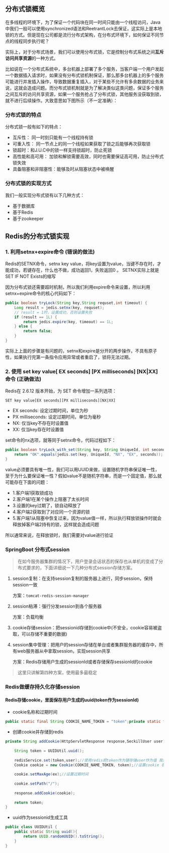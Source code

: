 ## 分布式锁概览

在多线程的环境下，为了保证一个代码块在同一时间只能由一个线程访问，Java中我们一般可以使用synchronized语法和ReetrantLock去保证，这实际上是本地锁的方式。但是现在公司都是流行分布式架构，在分布式环境下，如何保证不同节点的线程同步执行呢？

实际上，对于分布式场景，我们可以使用分布式锁，它是控制分布式系统之间**互斥访问共享资源**的一种方式。

比如说在一个分布式系统中，多台机器上部署了多个服务，当客户端一个用户发起一个数据插入请求时，如果没有分布式锁机制保证，那么那多台机器上的多个服务可能进行并发插入操作，导致数据重复插入，对于某些不允许有多余数据的业务来说，这就会造成问题。而分布式锁机制就是为了解决类似这类问题，保证多个服务之间互斥的访问共享资源，如果一个服务抢占了分布式锁，其他服务没获取到锁，就不进行后续操作。大致意思如下图所示（不一定准确）：

### 分布式锁的特点

分布式锁一般有如下的特点：

- 互斥性： 同一时刻只能有一个线程持有锁
- 可重入性： 同一节点上的同一个线程如果获取了锁之后能够再次获取锁
- 锁超时：和J.U.C中的锁一样支持锁超时，防止死锁
- 高性能和高可用： 加锁和解锁需要高效，同时也需要保证高可用，防止分布式锁失效
- 具备阻塞和非阻塞性：能够及时从阻塞状态中被唤醒

### 分布式锁的实现方式

我们一般实现分布式锁有以下几种方式：

- 基于数据库
- 基于Redis
- 基于zookeeper

## Redis的分布式锁实现

### 1. 利用setnx+expire命令 (错误的做法)

Redis的SETNX命令，setnx key value，将key设置为value，当键不存在时，才能成功，若键存在，什么也不做，成功返回1，失败返回0 。 SETNX实际上就是SET IF NOT Exists的缩写

因为分布式锁还需要超时机制，所以我们利用expire命令来设置，所以利用setnx+expire命令的核心代码如下：

```java
public boolean tryLock(String key,String requset,int timeout) {
    Long result = jedis.setnx(key, requset);
    // result = 1时，设置成功，否则设置失败
    if (result == 1L) {
        return jedis.expire(key, timeout) == 1L;
    } else {
        return false;
    }
}

```

实际上上面的步骤是有问题的，setnx和expire是分开的两步操作，不具有原子性，如果执行完第一条指令应用异常或者重启了，锁将无法过期。

### 2.  使用 set key value[ EX seconds] [PX milliseconds] [NX|XX] 命令 (正确做法)

Redis在 2.6.12 版本开始，为 SET 命令增加一系列选项：

```
SET key value[EX seconds][PX milliseconds][NX|XX]
```

- EX seconds: 设定过期时间，单位为秒
- PX milliseconds: 设定过期时间，单位为毫秒
- NX: 仅当key不存在时设置值
- XX: 仅当key存在时设置值

set命令的nx选项，就等同于setnx命令，代码过程如下：

```java
public boolean tryLock_with_set(String key, String UniqueId, int seconds) {
    return "OK".equals(jedis.set(key, UniqueId, "NX", "EX", seconds));
}

```

value必须要具有唯一性，我们可以用UUID来做，设置随机字符串保证唯一性，至于为什么要保证唯一性？假如value不是随机字符串，而是一个固定值，那么就可能存在下面的问题：

- 1.客户端1获取锁成功
- 2.客户端1在某个操作上阻塞了太长时间
- 3.设置的key过期了，锁自动释放了
- 4.客户端2获取到了对应同一个资源的锁
- 5.客户端1从阻塞中恢复过来，因为value值一样，所以执行释放锁操作时就会释放掉客户端2持有的锁，这样就会造成问题

所以通常来说，在释放锁时，我们需要对value进行验证

### SpringBoot 分布式session

> 在如今服务器集群的情况下，用户登录会话状态的保存也从单机的变成了分布式要求的，下面详细说一下几种分布式session存储方案。

1. session复制：在支持session复制的服务器上进行，同步session，保持session一致

   方案：`tomcat-redis-session-manager`

2. session粘滞：强行分发session到各个服务器

   方案：负载均衡

3. cookie存储session：把sessionid存储到cookie中(不安全，cookie容易被盗取，可以存储不重要的数据)

4. session集中管理：把用户的session存储在单台或者集群服务器的缓存中，所有web服务器从中拿取session，实现session共享

   方案：Redis存储用户生成的sessionId或者存储保存sessionId的cookie

> 这里只讲解第四种方案，使用最多最稳定
>
> 

### Redis做缓存持久化存储session

#### Redis存储cookie，里面保存用户生成的uuid(token作为sessionId)

- cookie名称和过期时间

```java
public static final String COOKIE_NAME_TOKEN = "token";private static final ex  = 3600;
```

- 创建cookie并存储到redis

```java
private String addCookie(HttpServletResponse response,SeckillUser user){
    
    String token = UUIDUtil.uuid();
    
    redisService.set(token,user);//使用redis把token作为键存储user作为值 我使用jedis自己实现的也可以使用redisTemplate     
    Cookie cookie = new Cookie(COOKIE_NAME_TOKEN, token);//设置cookie 名称为token        		   
    
    cookie.setMaxAge(ex);//设置过期时间         
    
    cookie.setPath("/");
    
    response.addCookie(cookie);        
    
    return token;  
}
```

- uuid作为sessionid生成工具

```java
public class UUIDUtil {
    public static String uuid(){    
        return UUID.randomUUID().toString();    
    }
}
```


